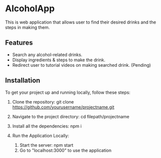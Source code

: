 # AlcoholApp
This is web application that allows user to find their desired drinks and the steps in making them.

## Features
- Search any alcohol-related drinks.
- Display ingredients & steps to make the drink.
- Redirect user to tutorial videos on making searched drink. (Pending)

## Installation
To get your project up and running locally, follow these steps:

1. Clone the repository:
   git clone https://github.com/yourusername/projectname.git

2. Navigate to the project directory:
   cd filepath/projectname

3. Install all the dependencies:
   npm i 

4. Run the Application Locally:
   1) Start the server:
      npm start
   2) Go to "localhost:3000" to use the application
